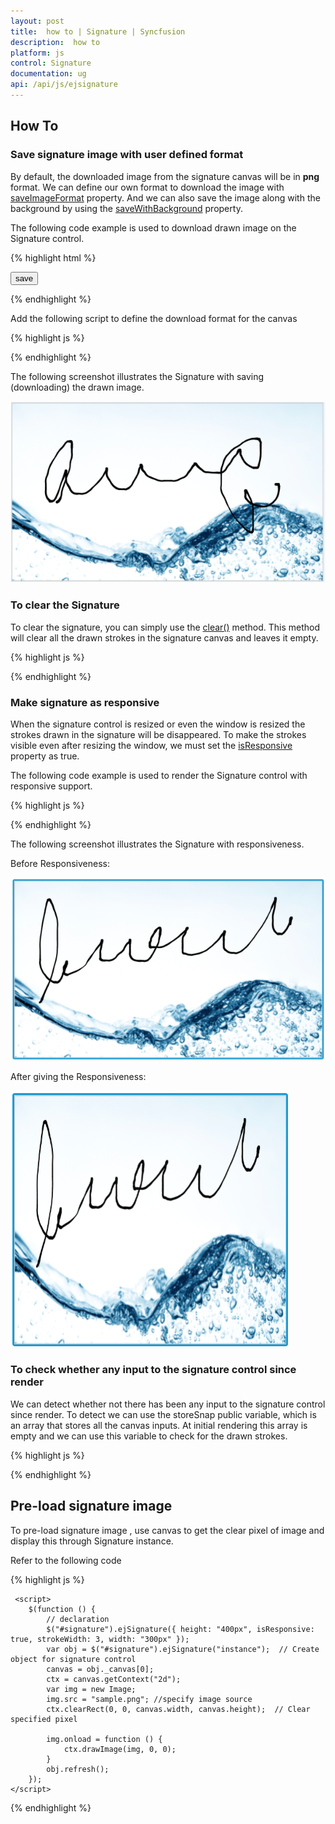 ```yaml
---
layout: post
title:  how to | Signature | Syncfusion
description:  how to
platform: js
control: Signature
documentation: ug
api: /api/js/ejsignature
---
```


##  How To

### Save signature image with user defined format

By default, the downloaded image from the signature canvas will be in **png** format. We can define our own format to download the image with [saveImageFormat](https://help.syncfusion.com/api/js/ejsignature#members:saveimageformat) property. And we can also save the image along with the background by using the [saveWithBackground](https://help.syncfusion.com/api/js/ejsignature#members:savewithbackground) property.

The following code example is used to download drawn image on the Signature control.

{% highlight html %}

<div id="signature"></div>

<input id="save" type="button" value="save" />

{% endhighlight %}

Add the following script to define the download format for the canvas

{% highlight js %}

<script type="text/javascript">
        $(function () {
            $("signature").ejSignature({
                height: "500px",
                saveWithBackground: true,
                strokeWidth: 3,
                saveImageFormat :"jpg",
                backgroundImage: "../content/images/progressbar/water.png",

            });
            $("#signSave").ejButton({
                size: "normal", width: "70px",
                showRoundedCorner: true,
                click: onSave
            });  
        });

      function onSave(args) {
            var signature = $("#signature").ejSignature("instance");
            signature.save("MySignature");
        }

    </script>

{% endhighlight %}

The following screenshot illustrates the Signature with saving (downloading) the drawn image.

![](How_To_images\savesignatureimagewithuserdefinedformat_img1.png)

### To clear the Signature

To clear the signature, you can simply use the [clear()](https://help.syncfusion.com/api/js/ejsignature#methods:clear) method. This method will clear all the drawn strokes in the signature canvas and leaves it empty.

{% highlight js %}

<script type="text/javascript">
        $(function () {
            $("signature").ejSignature({
                height: "500px",
                strokeWidth: 3

            });
            $("#signatureClear").ejButton({
                size: "normal", width: "70px",
                showRoundedCorner: true,
                click: "onClear"
            });  
        });

      function onClear(args) {
            var signature = $("#signature").ejSignature("instance");
            signature.clear();
        }

    </script>
    
{% endhighlight %}

### Make signature as responsive

When the signature control is resized or even the window is resized the strokes drawn in the signature will be disappeared. To make the strokes visible even after resizing the window, we must set the [isResponsive](https://help.syncfusion.com/api/js/ejsignature#members:isresponsive) property as true.

The following code example is used to render the Signature control with responsive support.

{% highlight js %}

   <script type="text/javascript">
        $("signature").ejSignature({
            isResponsive: true
        });
    </script>   

{% endhighlight %}

The following screenshot illustrates the Signature with responsiveness.

Before Responsiveness:

![](How_To_images\makesignatureasresponsive_img1.png)


After giving the Responsiveness:

![](How_To_images\makesignatureasresponsive_img2.png)


### To check whether any input to the signature control since render

We can detect whether not there has been any input to the signature control since render. To detect we can use the storeSnap public variable, which is an array that stores all the canvas inputs. At initial rendering this array is empty and we can use this variable to check for the drawn strokes.


{% highlight js %}

   <script type="text/javascript">
      var signature = $("#signature").ejSignature("instance");

            if (ej.isNullOrUndefined(signature.storeSnap)) {
               
                //Something

            }
    </script>   

{% endhighlight %}

## Pre-load signature image

To pre-load signature image , use canvas to get the clear pixel of image and display this through Signature instance. 
  
Refer to the following code

{% highlight js %}

     <script>
        $(function () {
            // declaration
            $("#signature").ejSignature({ height: "400px", isResponsive: true, strokeWidth: 3, width: "300px" });
            var obj = $("#signature").ejSignature("instance");  // Create object for signature control
            canvas = obj._canvas[0];
            ctx = canvas.getContext("2d");
            var img = new Image;
            img.src = "sample.png"; //specify image source
            ctx.clearRect(0, 0, canvas.width, canvas.height);  // Clear specified pixel

            img.onload = function () {
                ctx.drawImage(img, 0, 0);
            }
            obj.refresh();
        });
    </script>

{% endhighlight %}
 


